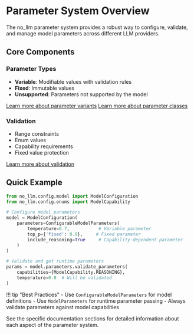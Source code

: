 # Parameter System Overview

The no_llm parameter system provides a robust way to configure, validate, and manage model parameters across different LLM providers.

## Core Components

### Parameter Types
- **Variable**: Modifiable values with validation rules
- **Fixed**: Immutable values
- **Unsupported**: Parameters not supported by the model

[Learn more about parameter variants](variant.md)
[Learn more about parameter classes](model_parameters.md)

### Validation
- Range constraints
- Enum values
- Capability requirements
- Fixed value protection

[Learn more about validation](validation.md)

## Quick Example

```python
from no_llm.config.model import ModelConfiguration
from no_llm.config.enums import ModelCapability

# Configure model parameters
model = ModelConfiguration(
    parameters=ConfigurableModelParameters(
        temperature=0.7,           # Variable parameter
        top_p={'fixed': 0.9},     # Fixed parameter
        include_reasoning=True     # Capability-dependent parameter
    )
)

# Validate and get runtime parameters
params = model.parameters.validate_parameters(
    capabilities={ModelCapability.REASONING},
    temperature=0.8  # Will be validated
)
```

!!! tip "Best Practices"
    - Use `ConfigurableModelParameters` for model definitions
    - Use `ModelParameters` for runtime parameter passing
    - Always validate parameters against model capabilities

See the specific documentation sections for detailed information about each aspect of the parameter system.
